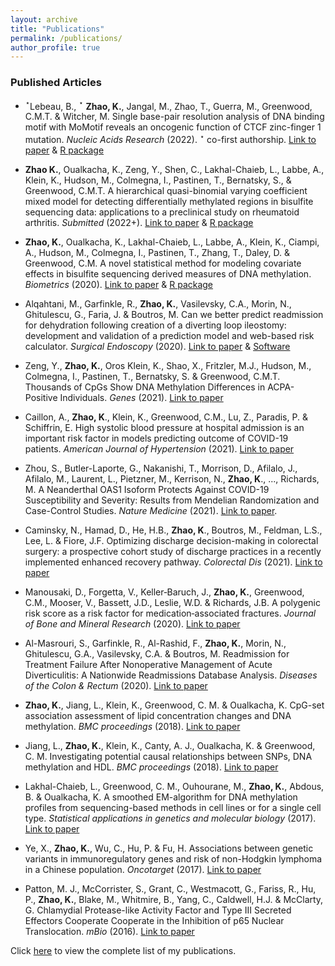 ```yaml
---
layout: archive
title: "Publications"
permalink: /publications/
author_profile: true
---
```


### Published Articles

- $^\star$Lebeau, B., $^\star$ **Zhao, K.**, Jangal, M., Zhao, T., Guerra, M., Greenwood, C.M.T. &  Witcher, M.  Single base-pair resolution analysis of DNA binding motif with MoMotif reveals an oncogenic function of CTCF zinc-finger 1 mutation. *Nucleic Acids Research* (2022). $^\star$ co-first authorship. [Link to paper](https://academic.oup.com/nar/article/50/15/8441/6659876?login=false) & [R package](https://github.com/kaiqiong/MoMotif)

- **Zhao K.**, Oualkacha, K., Zeng, Y., Shen, C., Lakhal-Chaieb, L., Labbe, A., Klein, K.,  Hudson, M., Colmegna, I., Pastinen, T., Bernatsky, S., & Greenwood, C.M.T.  A hierarchical quasi-binomial varying coefficient mixed model for detecting differentially methylated regions in bisulfite sequencing data: applications to a preclinical study on rheumatoid arthritis.   *Submitted* (2022+). [Link to paper](https://arxiv.org/abs/2101.07374) & [R package](https://github.com/kaiqiong/SOMNiBUS) 

- **Zhao, K.**,  Oualkacha, K., Lakhal-Chaieb, L., Labbe, A., Klein, K., Ciampi, A., Hudson, M., Colmegna, I., Pastinen, T., Zhang, T., Daley, D. & Greenwood, C.M. A novel statistical method for modeling covariate effects in bisulfite sequencing derived measures of DNA methylation. *Biometrics* (2020). [Link to paper](https://onlinelibrary.wiley.com/doi/full/10.1111/biom.13307) & [R package](https://github.com/kaiqiong/SOMNiBUS)

- Alqahtani, M., Garfinkle, R., **Zhao, K.**, Vasilevsky, C.A., Morin, N., Ghitulescu, G., Faria, J. &  Boutros, M. Can we better predict readmission for dehydration following creation of a diverting loop ileostomy: development and validation of a prediction model and web-based risk calculator. *Surgical Endoscopy* (2020). [Link to paper](https://link.springer.com/article/10.1007%2Fs00464-019-07069-2) & [Software](https://kaiqiong.shinyapps.io/dehydration_app/)

	
- Zeng, Y., **Zhao, K.**, Oros Klein, K., Shao, X., Fritzler, M.J., Hudson, M., Colmegna, I., Pastinen, T., Bernatsky, S. & Greenwood, C.M.T. Thousands of CpGs Show DNA Methylation Differences in ACPA-Positive Individuals. *Genes* (2021). [Link to paper](https://www.mdpi.com/2073-4425/12/9/1349)

- Caillon, A., **Zhao, K**., Klein, K., Greenwood, C.M., Lu, Z., Paradis, P. &  Schiffrin, E.
	 High systolic blood pressure at hospital admission is an important risk factor in models predicting outcome of COVID-19 patients. *American Journal of Hypertension* (2021). [Link to paper](https://academic.oup.com/ajh/advance-article/doi/10.1093/ajh/hpaa225/6056792) 
	
- Zhou, S., Butler-Laporte, G., Nakanishi, T., Morrison, D., Afilalo, J., Afilalo, M., Laurent, L., Pietzner, M., Kerrison, N., **Zhao, K**., ..., Richards, M.  A Neanderthal OAS1 Isoform Protects Against COVID-19 Susceptibility and Severity: Results from Mendelian Randomization and Case-Control Studies. *Nature Medicine* (2021). [Link to paper](https://www.nature.com/articles/s41591-021-01281-1).
	
- Caminsky, N., Hamad, D., He, H.B., **Zhao, K**., Boutros, M., Feldman, L.S., Lee, L. & Fiore, J.F. Optimizing discharge decision-making in colorectal surgery: a prospective cohort study of discharge practices in a recently implemented enhanced recovery pathway. *Colorectal Dis* (2021). [Link to paper](https://doi.org/10.1111/codi.15525)

- Manousaki, D., Forgetta, V., Keller‐Baruch, J., **Zhao, K.**, Greenwood, C.M., Mooser, V., Bassett, J.D., Leslie, W.D. &  Richards, J.B.
	A polygenic risk score as a risk factor for medication‐associated fractures. *Journal of Bone and Mineral Research* (2020). [Link to paper](https://asbmr.onlinelibrary.wiley.com/doi/abs/10.1002/jbmr.4104) 
	
- Al-Masrouri, S., Garfinkle, R., Al-Rashid, F., **Zhao, K.**, Morin, N., Ghitulescu, G.A., Vasilevsky, C.A. &  Boutros, M.
	Readmission for Treatment Failure After Nonoperative Management of Acute Diverticulitis: A Nationwide Readmissions Database Analysis. *Diseases of the Colon & Rectum* (2020). [Link to paper](https://journals.lww.com/dcrjournal/Abstract/2020/02000/Readmission_for_Treatment_Failure_After.13.aspx)

- **Zhao, K.**, Jiang, L., Klein, K., Greenwood, C. M. &  Oualkacha, K.
	 CpG-set association assessment of lipid concentration changes and DNA methylation. *BMC proceedings* (2018). [Link to paper](https://bmcproc.biomedcentral.com/articles/10.1186/s12919-018-0127-8)

-	Jiang, L., **Zhao, K.**, Klein, K., Canty, A. J., Oualkacha, K. &  Greenwood, C. M.
	Investigating potential causal relationships between SNPs, DNA methylation and HDL. *BMC proceedings* (2018). [Link to paper](https://bmcproc.biomedcentral.com/articles/10.1186/s12919-018-0117-x)

-	Lakhal-Chaieb, L., Greenwood, C. M., Ouhourane, M., **Zhao, K.**, Abdous, B. &  Oualkacha, K. 
	A smoothed EM-algorithm for DNA methylation profiles from sequencing-based methods in cell lines or for a single cell type. *Statistical applications in genetics and molecular biology* (2017). [Link to paper](https://www.degruyter.com/view/journals/sagmb/16/5-6/article-p313.xml)	
	
- Ye, X., **Zhao, K.**, Wu, C., Hu, P. &  Fu, H.
    Associations between genetic variants in immunoregulatory genes and risk of non-Hodgkin lymphoma in a Chinese population. *Oncotarget* (2017). [Link to paper](https://www.oncotarget.com/article/14426/text/)	
    
- Patton, M. J., McCorrister, S.,  Grant, C., Westmacott, G., Fariss, R.,  Hu, P., **Zhao, K.**, Blake, M.,  Whitmire, B.,  Yang, C.,  Caldwell, H.J. &  McClarty, G. 
    Chlamydial Protease-like Activity Factor and Type III Secreted Effectors Cooperate Cooperate in the Inhibition of p65 Nuclear Translocation. *mBio* (2016). [Link to paper](https://mbio.asm.org/content/7/5/e01427-16)	

Click [here](https://scholar.google.com/citations?user=zhFr2gMAAAAJ&hl=en) to view the complete list of my publications.